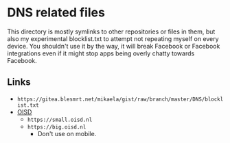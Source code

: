# DNS related files

This directory is mostly symlinks to other repositories or files in them,
but also my experimental blocklist.txt to attempt not repeating myself on
every device. You shouldn't use it by the way, it will break Facebook or
Facebook integrations even if it might stop apps being overly chatty towards
Facebook.

## Links

- `https://gitea.blesmrt.net/mikaela/gist/raw/branch/master/DNS/blocklist.txt`
- [OISD](https://oisd.nl)
  - `https://small.oisd.nl`
  - `https://big.oisd.nl`
    - Don't use on mobile.
